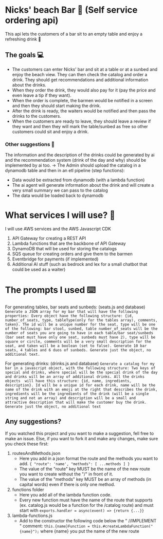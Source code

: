 # Nicks' beach Bar 🍻 (Self service ordering api)

This api lets the customers of a bar sit to an empty table and enjoy a refreshing drink 🍹

## The goals 💻

- The customers can enter Nicks' bar and sit at a table or at a sunbed and enjoy the beach view. They can then check the catalog and order a drink. They should get recommendations and additional information about the drinks.
- When they order the drink, they would also pay for it (pay the price and even leave a tip if they want).
- When the order is complete, the barmen would be notified in a screen and then they should start making the drink.
- After the drink is ready, the waiters would be notified and then pass the drinks to the customers.
- When the customers are ready to leave, they should leave a review if they want and then they will mark the table/sunbed as free so other customers could sit and enjoy a drink.

### Other suggestions 💭

The information and the description of the drinks could be generated by ai and the recommendation system (drink of the day and why) should be implemented by ai too.
-> The Admin should upload the catalog in a dynamodb table and then in an etl pipeline (step functions):

- Data would be extracted from dynamodb (with a lambda function)
- The ai agent will generate information about the drink and will create a very small summary we can pass to the catalog
- The data would be loaded back to dynamodb

# What services I will use? 🚌

I will use AWS services and the AWS Javascript CDK

1. API Gateway for creating a REST API
2. Lambda functions that are the backbone of API Gateway
3. DynamoDB that will be used for storing the catalogs
4. SQS queue for creating orders and give them to the barmen
5. Eventbridge for payments (if implemented)
6. Additional AI stuff (such as bedrock and lex for a small chatbot that could be used as a waiter)

# The prompts I used ⌨️

For generating tables, bar seats and sunbeds: (seats.js and database)
`Generate a JSON array for my bar that will have the following properties: Every object have the following structure: {id, number_of_seats, type, tableType(only for the tables array), comments, taken}. The id will be a unique number for the seat, type will be one of the following: bar stool, sunbed, table number_of_seats will be the number of seats you are going to have in each table/bar seat/sunbeds (bar seat must have only one seat, sunbeds must have 2), type will be square or circle, comments will be a very small description for the seat, and taken will be a boolean (set to false). Generate 10 bar seats, 4 tables and 6 duos of sunbeds. Generate just the object, no additional text.`

For generating drinks: (drinks.js and database)
`Generate a catalog for my bar in a javascript object, with the following structure: Two keys of special and drinks, where special will be the special drink of the day and drinks will be an array of additional drinks. All the drinks objects  will have this structure: {id, name, ingredients, description}. Id will be a unique id for each drink, name will be the name of the drink with an emoji at the right that describes the drink, ingredients will be the ingredients of the drink (will be a single string and not an array) and description will be a small and attractive description that will make the customer buy the drink. Generate just the object, no additional text`

## Any suggestions?

If you watched this project and you want to make a suggestion, fell free to make an issue. Else, if you want to
fork it and make any changes, make sure you check these first:

1. routesAndMethods.json
   - Here you add in a json format the route and the methods you want to add. `{ "route": 'name', "methods": [ ...methods ] }`
   - The value of the "route" key MUST be the name of the new route you want to create without the "/" in front of it.
   - The value of the "methods" key MUST be an array of methods (in capital words) even if there is only one method.
2. functions folder
   - Here you add all of the lambda function code.
   - Every new function must have the name of the route that supports (ex. catalog.js would be a function for the /catalog route) and must start with `exports.handler = async(event) => {return {...}}`
3. lambda-functions.js
   - Add to the constructor the following code below the " //IMPLEMENT " comment: `this.{name}Function = this.#createLambdaFunction("{name}");` where {name} you put the name of the new route
